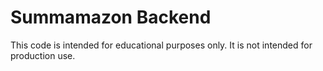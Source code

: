 # Summamazon Backend

This code is intended for educational purposes only. It is not intended for production use.